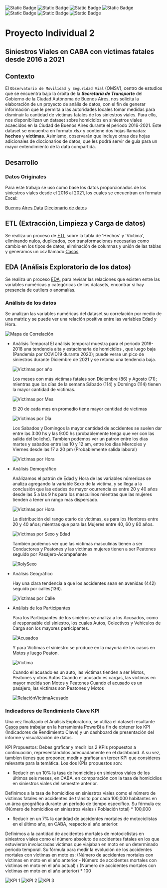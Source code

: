 
![Static Badge](https://img.shields.io/badge/PowerBI-gray?style=flat&logo=powerbi)
![Static Badge](https://img.shields.io/badge/Python-gray?style=flat&logo=python)
![Static Badge](https://img.shields.io/badge/-Pandas-gray?style=flat&logo=pandas)
![Static Badge](https://img.shields.io/badge/-Matplotlib-gray?style=flat&logo=matplotlib)
![Static Badge](https://img.shields.io/badge/-Seaborn-gray?style=flat&logo=seaborn)
![Static Badge](https://img.shields.io/badge/-Jupyter_Notebook-gray?style=flat&logo=jupyter)
![Static Badge](https://img.shields.io/badge/Visual_Studio_Code-gray?style=flat&logo=visual%20studio%20code&logoColor=white)

# Proyecto Individual 2 
## Siniestros Viales en CABA con víctimas fatales desde 2016 a 2021

## Contexto 
El `Observatorio de Movilidad y Seguridad Vial` (OMSV), centro de estudios que se encuentra bajo la órbita de la ***Secretaría de Transporte*** del Gobierno de la Ciudad Autónoma de Buenos Aires, nos solicita la elaboración de un proyecto de anális de datos, con el fin de generar información que le permita a las autoridades locales tomar medidas para disminuir la cantidad de víctimas fatales de los siniestros viales.
Para ello, nos disponibilizan un dataset sobre homicidios en siniestros viales acaecidos en la Ciudad de Buenos Aires durante el periodo 2016-2021. Este dataset se encuentra en formato *xlsx* y contiene dos hojas llamadas: **hechos** y **víctimas**. Asimismo, observarán que incluye otras dos hojas adicionales de diccionarios de datos, que les podrá servir de guía para un mayor entendimiento de la data compartida.

## Desarrollo

### Datos Originales

Para este trabajo se  uso como base los datos proporcionados de los siniestros viales desde el 2016 al 2021, los cuales se encuentran en formato Excel:

  [Buenos Aires Data](https://docs.google.com/spreadsheets/d/1nq00jGIZHQ1RLSET43zKnUsMsoFb-pBg/edit#gid=1625530738)
  [Diccionario de datos](https://docs.google.com/spreadsheets/d/1Op98U-Hh2a3Q7uuznAzdl4Bf8r8qPr4m/edit#gid=1771770012)

## ETL (Extracción, Limpieza y Carga de datos)
  Se realiza un proceso de [ETL](/ETL/ETL.ipynb) sobre la tabla de 'Hechos' y 'Victima', eliminando nulos, duplicados, con transformaciones necesarias como cambio en los tipos de datos, eliminación de columnas y unión de las tablas y generamos un csv llamado [Casos](/data/casos.csv)

## EDA (Análisis Exploratorio de los datos)
  Se realiza un proceso [EDA](/EDA/EDA.ipnyb), para revisar las relaciones que existen entre las variables numéricas y categóricas de los datasets, encontrar si hay presencia de outliers o anomalías.

### Análisis de los datos

  Se analizan las variables numéricas del dataset su correlación por medio de una matriz y se puede ver una relación positiva entre las variables Edad y Hora.
  
  ![Mapa de Correlación](/Imágenes/MapadeCorrelación.png)

- Análisis Temporal
  El análisis temporal muestra para el período 2016-2018 una tendencia alta y estacionaria de homicidios , que luego baja (Pandemia por COVID19 durante 2020); puede verse un pico de siniestros durante Diciembre de 2021 y se retoma una tendencia baja.
  
  ![Victimas por año](/Imágenes/VictimasporAño.png)
  
  Los meses con más victimas fatales son Diciembre (86) y Agosto (71); mientras que los días de la semana Sábado (114) y Domingo (114) tienen la mayor cantidad de víctimas.
  
  ![Victimas por Mes](/Imágenes/VictimasporMes.png)

  El 20 de cada mes en promedio tiene mayor cantidad de victimas

  ![Victimas por Día](/Imágenes/VictimasporDía.png)

  Los Sabados y Domingos la mayor cantidad de accidentes se suelen dar entre las 3:00 hs y las 9:00 hs (probablemente tenga que ver con las salida del boliche). Tambien podemos ver un patron entre los dias martes y sabados entre las 10 y 12 am, entre los días Míercoles y Viernes desde las 17 a 20 pm (Probablemente salida laboral)

  ![Victimas por Hora](/Imágenes/HoraporDía.png)

- Análisis Demográfico

  Análizamos el patrón de Edad y Hora de las variables númericas se analiza agregando la variable Sexo de la víctima, y se llega a la conclusión que las edades de mayor ocurrencia es entre 20 y 40 años desde las 5 a las 9 hs para los masculinos mientras que las mujeres tienden a tener un rango mas dispersado.

  ![Victimas por Hora](/Imágenes/SexoporHora.png)

  La distribución del rango etario de víctimas, es para los Hombres entre 20 y 40 años; mientras que para las Mujeres entre 40, 60 y 80 años.

  ![Victimas por Sexo y Edad](/Imágenes/VictimasSexo.png)

  Tambien podemos ver que las victimas masculinas tienen a ser Conductores y Peatones y las victimas mujeres tienen a ser Peatones seguido por Pasajero-Acompañante

  ![RolySexo](/Imágenes/RolySexo.png)
  
- Análisis Geográfico

  Hay una clara tendencia a que los accidentes sean en avenidas (442) seguido por calles(136).

  ![Victimas por Calle](/Imágenes/VictimasporCalle.png)

- Análisis de los Participantes

  Para los Participantes de los sinietros se analiza a los Acusados, como el responsable del siniestro, los cuales Autos, Colectivos y Vehículos de Carga son los mayores participantes.

  ![Acusados](/Imágenes/Acusados.png)

  Y para Victimas el siniestro se produce en la mayoría de los casos en Motos y luego Peaton.

  ![Victima](/Imágenes/Victimas.png)

  Cuando el acusado es un auto, las victimas tienden a ser Motos, Peatones y otros Autos
  Cuando el acusado es cargas, las victimas en mayor medida son Motos y Peatones
  Cuando el acusado es un pasajero, las victimas son Peatones y Motos

  ![RelaciónVictimaAcusado](/Imágenes/RelacionVictimaAcusado.png)

### Indicadores de Rendimiento Clave KPI  
  Una vez finalizado el Análisis Exploratorio, se utiliza el dataset resultante [Casos](data/casos.csv) para trabajar en la herramienta PowerBi a fin de obtener los KPI (Indicadores de Rendimiento Clave) y un dashboard de presentación del informe y visualización de datos.


KPI Propuestos: 
Debes graficar y medir los 2 KPIs propuestos a continuación, representándolos adecuadamente en el dashboard. A su vez, tambíen tienes que proponer, medir y graficar un tercer KPI que consideres relevante para la temática. Los dos KPIs propuestos son:

- Reducir en un 10% la tasa de homicidios en siniestros viales de los últimos seis meses, en CABA, en comparación con la tasa de homicidios en siniestros viales del semestre anterior.

Definimos a la tasa de homicidios en siniestros viales como el número de víctimas fatales en accidentes de tránsito por cada 100,000 habitantes en un área geográfica durante un período de tiempo específico. Su fórmula es: (Número de homicidios en siniestros viales / Población total) * 100,000

- Reducir en un 7% la cantidad de accidentes mortales de motociclistas en el último año, en CABA, respecto al año anterior.

Definimos a la cantidad de accidentes mortales de motociclistas en siniestros viales como el número absoluto de accidentes fatales en los que estuvieron involucradas víctimas que viajaban en moto en un determinado periodo temporal. Su fórmula para medir la evolución de los accidentes mortales con víctimas en moto es: (Número de accidentes mortales con víctimas en moto en el año anterior - Número de accidentes mortales con víctimas en moto en el año actual) / (Número de accidentes mortales con víctimas en moto en el año anterior) * 100

![KPI 1](/Imágenes/KPI1.PNG)
![KPI 2](/Imágenes/KPI2.PNG)
![KPI 3](/Imágenes/KPI3.PNG)
  
  
  

  



